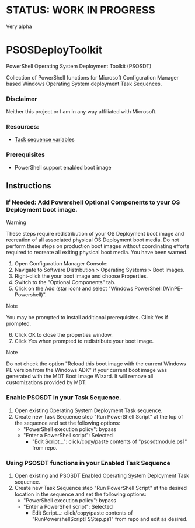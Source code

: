 # STATUS: WORK IN PROGRESS
Very alpha

# PSOSDeployToolkit
PowerShell Operating System Deployment Toolkit (PSOSDT)

Collection of PowerShell functions for Microsoft Configuration Manager based Windows Operating System deployment Task Sequences.

### Disclaimer
Neither this project or I am in any way affiliated with Microsoft.

### Resources:
- [Task sequence variables](https://learn.microsoft.com/en-us/mem/configmgr/osd/understand/task-sequence-variables)

### Prerequisites
- PowerShell support enabled boot image

## Instructions

### If Needed: Add Powershell Optional Components to your OS Deployment boot image.
> [!WARNING]
> These steps require redistribution of your OS Deployment boot image and recreation of all associated physical OS Deployment boot media.
> Do not perform these steps on production boot images without coordinating efforts required to recreate all exiting physical boot media.
> You have been warned.

1. Open Configuration Manager Console:
1. Navigate to Software Distribution > Operating Systems > Boot Images.
1. Right-click the your boot image and choose Properties.
1. Switch to the "Optional Components" tab.
1. Click on the Add (star icon) and select "Windows PowerShell (WinPE-Powershell)".
> [!NOTE]
> You may be prompted to install additional prerequisites. Click Yes if prompted.
6. Click OK to close the properties window.
1. Click Yes when prompted to redistribute your boot image.
> [!NOTE]
> Do not check the option "Reload this boot image with the current Windows PE version from the Windows ADK" if your current boot image was generated with the MDT Boot Image Wizard. It will remove all customizations provided by MDT.

### Enable PSOSDT in your Task Sequence.
1. Open existing Operating System Deployment Task sequence.
1. Create new Task Sequence step "Run PowerShell Script" at the top of the sequence and set the following options:
    - "PowerShell execution policy": bypass
    - "Enter a PowerShell script": Selected
        - "Edit Script...": click/copy/paste contents of "psosdtmodule.ps1" from repo.

### Using PSOSDT functions in your Enabled Task Sequence
1. Open existing and PSOSDT Enabled Operating System Deployment Task sequence.
1. Create new Task Sequence step "Run PowerShell Script" at the desired location in the sequence and set the following options:
    - "PowerShell execution policy": bypass
    - "Enter a PowerShell script": Selected
        - Edit Script...: click/copy/paste contents of "RunPowershellScriptTSStep.ps1" from repo and edit as desired.
